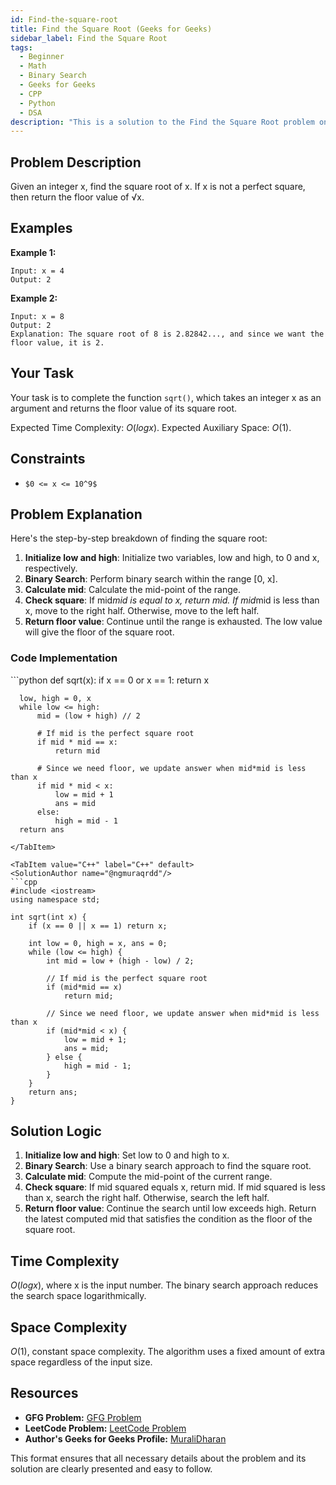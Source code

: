 ```yaml
---
id: Find-the-square-root
title: Find the Square Root (Geeks for Geeks)
sidebar_label: Find the Square Root
tags:
  - Beginner
  - Math
  - Binary Search
  - Geeks for Geeks
  - CPP
  - Python
  - DSA
description: "This is a solution to the Find the Square Root problem on Geeks for Geeks."
---
```


## Problem Description

Given an integer x, find the square root of x. If x is not a perfect square, then return the floor value of √x.

## Examples

**Example 1:**
```
Input: x = 4
Output: 2
```

**Example 2:**
```
Input: x = 8
Output: 2
Explanation: The square root of 8 is 2.82842..., and since we want the floor value, it is 2.
```

## Your Task

Your task is to complete the function `sqrt()`, which takes an integer x as an argument and returns the floor value of its square root.

Expected Time Complexity: $O(log x)$.
Expected Auxiliary Space: $O(1)$.

## Constraints

- `$0 <= x <= 10^9$`

## Problem Explanation

Here's the step-by-step breakdown of finding the square root:

1. **Initialize low and high**: Initialize two variables, low and high, to 0 and x, respectively.
2. **Binary Search**: Perform binary search within the range [0, x].
3. **Calculate mid**: Calculate the mid-point of the range.
4. **Check square**: If mid*mid is equal to x, return mid. If mid*mid is less than x, move to the right half. Otherwise, move to the left half.
5. **Return floor value**: Continue until the range is exhausted. The low value will give the floor of the square root.

### Code Implementation

<Tabs>
  <TabItem value="Python" label="Python" default>
  <SolutionAuthor name="@ngmuraqrdd"/>
  ```python
  def sqrt(x):
      if x == 0 or x == 1:
          return x
      
      low, high = 0, x
      while low <= high:
          mid = (low + high) // 2
          
          # If mid is the perfect square root
          if mid * mid == x:
              return mid
          
          # Since we need floor, we update answer when mid*mid is less than x
          if mid * mid < x:
              low = mid + 1
              ans = mid
          else:
              high = mid - 1
      return ans
  ```
  </TabItem>

  <TabItem value="C++" label="C++" default>
  <SolutionAuthor name="@ngmuraqrdd"/>
  ```cpp
  #include <iostream>
  using namespace std;

  int sqrt(int x) {
      if (x == 0 || x == 1) return x;

      int low = 0, high = x, ans = 0;
      while (low <= high) {
          int mid = low + (high - low) / 2;
          
          // If mid is the perfect square root
          if (mid*mid == x)
              return mid;
          
          // Since we need floor, we update answer when mid*mid is less than x
          if (mid*mid < x) {
              low = mid + 1;
              ans = mid;
          } else {
              high = mid - 1;
          }
      }
      return ans;
  }
  ```
  </TabItem>
</Tabs>

## Solution Logic

1. **Initialize low and high**: Set low to 0 and high to x.
2. **Binary Search**: Use a binary search approach to find the square root.
3. **Calculate mid**: Compute the mid-point of the current range.
4. **Check square**: If mid squared equals x, return mid. If mid squared is less than x, search the right half. Otherwise, search the left half.
5. **Return floor value**: Continue the search until low exceeds high. Return the latest computed mid that satisfies the condition as the floor of the square root.

## Time Complexity

$O(log x)$, where x is the input number. The binary search approach reduces the search space logarithmically.

## Space Complexity

$O(1)$, constant space complexity. The algorithm uses a fixed amount of extra space regardless of the input size.

## Resources

- **GFG Problem:** [GFG Problem](https://www.geeksforgeeks.org/square-root-of-an-integer/)
- **LeetCode Problem:** [LeetCode Problem](https://leetcode.com/problems/sqrtx/)
- **Author's Geeks for Geeks Profile:** [MuraliDharan](https://www.geeksforgeeks.org/user/ngmuraqrdd/)

This format ensures that all necessary details about the problem and its solution are clearly presented and easy to follow.